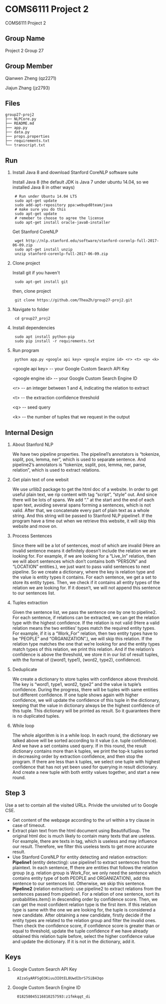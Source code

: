 # COMS6111 Project 2
COMS6111 Project 2

Group Name
--------
Project 2 Group 27

Group Member
--------
   Qianwen Zheng (qz2271)

   Jiajun Zhang (jz2793)

Files
--------

  	group27-proj2
	├── NLPCore.py
	├── README.md
	├── app.py
	├── data.py
	├── props.properties
	├── requirements.txt
	└── transcript.txt


Run
--------

1. Install Java 8 and download Stanford CoreNLP software suite

	Install Java 8 (the default JDK is Java 7 under ubuntu 14.04, so we installed Java 8 in other ways)

		# Run under Ubuntu 14.04 LTS
		sudo apt-get update
		sudo add-apt-repository ppa:webupd8team/java
		# make sure you do this
		sudo apt-get update
		# remeber to choose to agree the license
		sudo apt-get install oracle-java8-installer

	Get Stanford CoreNLP

		wget http://nlp.stanford.edu/software/stanford-corenlp-full-2017-06-09.zip
		sudo apt-get install unzip
		unzip stanford-corenlp-full-2017-06-09.zip        


2. Clone project   

	Install git if you haven't

		sudo apt-get install git

	then, clone project

		git clone https://github.com/TheaZh/group27-proj2.git


3. Navigate to folder

		cd group27_proj2

4. Install dependencies

		sudo apt install python-pip
		sudo pip install -r requirements.txt

5. Run program

		python app.py <google api key> <google engine id> <r> <t> <q> <k>

   \<google api key> -- your Google Custom Search API Key

   \<google engine id> -- your Google Custom Search Engine ID

   \<r> -- an integer between 1 and 4, indicating the relation to extract

   \<t> -- the extraction confidence threshold

   \<q> -- seed query

   \<k> -- the number of tuples that we request in the output



Internal Design
---------


1. About Stanford NLP

	We have two pipeline properties. The pipeline1’s annotators is “tokenize, ssplit, pos, lemma, ner”, which is used to separate sentence. And pipeline2’s annotators is “tokenize, ssplit, pos, lemma, ner, parse, relation”, which is used to extract relations.

2. Get plain text of one websit

	We use urllib2 package to get the html doc of a website. In order to get useful plain text, we rip content with tag “script”, “style” out. And since there will be lots of spans. We add “.” at the start and the end of each span text, avoiding several spans forming a sentences, which is not valid. After that, we concatenate every part of plain text as a whole string. And this string will be passed to Stanford NLP pipeline1. If the program have a time out when we retrieve this website, it will skip this website and move on.

3. Process Sentences

	Since there will be a lot of sentences, most of which are invalid (Here an invalid sentence means it definitely doesn’t include the relation we are looking for. For example, if we are looking for a “Live_In” relation, then we will abort sentences which don’t contains both “PERSON” and “LOCATION” entities.), we just want to pass valid sentences to next pipeline. So we create a dictionary, where the key is relation type and the value is entity types it contains. For each sentence, we get a set to store its entity types. Then, we check if it contains all entity types of the relation we are looking for. If it doesn’t, we will not append this sentence to our sentences list.

4. Tuples extraction

	Given the sentence list, we pass the sentence one by one to pipeline2. For each sentence, if relations can be extracted, we can get the relation type with the highest confidence. If the relation is not valid (Here a valid relation means the two entities’ types match the required entity types. For example, if it is a “Work_For” relation, then two entity types have to be “PEOPLE” and “ORGANIZATION”.), we will skip this relation. If the relation type matches the one that we’re looking for and the entity types match types of this relation, we print this relation. And if the relation’s confidence is above the threshold, we store it in our list of result tuples, with the format of ((word1, type1), (word2, type2), confidence).

5. Deduplicate

	We create a dictionary to store tuples with confidence above threshold. The key is “word1, type1, word2, type2” and the value is tuple’s confidence. During the progress, there will be tuples with same entities but different confidence. If one tuple shows again with higher confidence, we will update the confidence of this tuple in the dictionary, keeping that the value in dictionary always be the highest confidence of this tuple. This dictionary will be printed as result. So it guarantees there is no duplicated tuples.

6. While loop

	The whole algorithm is in a while loop. In each round, the dictionary we talked above will be sorted according to it value (i.e. tuple confidence). And we have a set contains used query. If in this round, the result dictionary contains more than k tuples, we print the top-k tuples sorted in decreasing order by extraction confidence, and then stop the program. If there are less than k tuples, we select one tuple with highest confidence that has not yet been used for querying in result dictionary. And create a new tuple with both entity values together, and start a new round.

Step 3
--------
Use a set to contain all the visited URLs. Privide the unvisited url to Google CSE.

* Get content of the webpage according to the url within a try clause in case of timeout.      
* Extract plain text from the html document using BeautifulSoup. The original html doc is much likely to contain many texts that are useless. For example, there are texts in <stype> tag, which is useless and may influence our result. Therefore, we filter this useless texts to get more accurate result.
* Use Stanford CoreNLP for entity detecting and relation extraction:       
__Pipeline1__ (entity detecting): use pipeline1 to extract sentences from the plaintext. In each sentence, ff there are entities that follows the relation group (e.g. relation group is Work_For, we only need the sentence which contains entity type of both PEOPLE and ORGANIZATION), add this sentence to our sentences list. Otherwise, we skip this sentence.     
__Pipeline2__ (relation extraction): use pipeline2 to extract relations from the sentences passed from pipeline1. For a relation of one sentence, sort its probabilities.item() in descending order by confidence score. Then, we can get the most confident relation type is the first item. If this relation type is same with the one we are looking for, the tuple is considered a new candidate. After obtaining a new candidate, firstly decide if the entity types are related to the relation group and filter the invalid ones. Then check the confidence score, if confidence score is greater than or equal to threshold, update the tuple confidence if we have already obtained this relation tuple before, select the higher confidence value and update the dictionary. If it is not in the dictionary, add it.


Keys
--------
1. Google Custom Search API Key

         AIzaSyARFSgO3Kiuu3IOtEL8UwdIbrS7SiB43qo

2. Google Custom Search Engine ID

         018258045116810257593:z1fmkqqt_di
